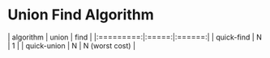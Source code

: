 # Union Find Algorithm

| algorithm | union | find |
|:=========:|:=====:|:======:|
| quick-find | N | 1 |
| quick-union | N | N (worst cost) |
